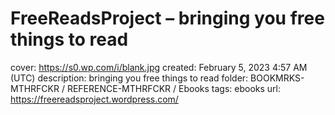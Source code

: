 # FreeReadsProject – bringing you free things to read

cover: https://s0.wp.com/i/blank.jpg
created: February 5, 2023 4:57 AM (UTC)
description: bringing you free things to read
folder: BOOKMRKS-MTHRFCKR / REFERENCE-MTHRFCKR / Ebooks
tags: ebooks
url: https://freereadsproject.wordpress.com/